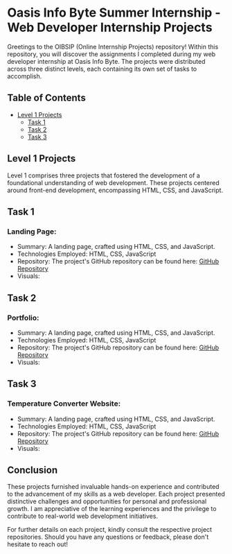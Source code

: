 # Oasis Info Byte Summer Internship - Web Developer Internship Projects

Greetings to the OIBSIP (Online Internship Projects) repository! Within this repository, you will discover the assignments I completed during my web developer internship at Oasis Info Byte. The projects were distributed across three distinct levels, each containing its own set of tasks to accomplish.

## Table of Contents

- [Level 1 Projects](#level-1-projects)
  - [Task 1 ](#Landing-Page)
  - [Task 2 ](#Portfolio)
  - [Task 3 ](#Temperature-Converter-Website)

## Level 1 Projects

Level 1 comprises three projects that fostered the development of a foundational understanding of web development. These projects centered around front-end development, encompassing HTML, CSS, and JavaScript.
## Task 1 
### Landing Page:
   - Summary: A landing page, crafted using HTML, CSS, and JavaScript.
   - Technologies Employed: HTML, CSS, JavaScript
   - Repository: The project's GitHub repository can be found here: [GitHub Repository](https://github.com/Alok-2002/OIBSIP/tree/main/Starbucks_Landing_Page)
   - Visuals:
     
## Task 2 
### Portfolio:
   - Summary: A landing page, crafted using HTML, CSS, and JavaScript.
   - Technologies Employed: HTML, CSS, JavaScript
   - Repository: The project's GitHub repository can be found here: [GitHub Repository](https://github.com/Alok-2002/OIBSIP/tree/main/Starbucks_Landing_Page)
   - Visuals:

## Task 3
### Temperature Converter Website:
   - Summary: A landing page, crafted using HTML, CSS, and JavaScript.
   - Technologies Employed: HTML, CSS, JavaScript
   - Repository: The project's GitHub repository can be found here: [GitHub Repository](https://github.com/Alok-2002/OIBSIP/tree/main/Starbucks_Landing_Page)
   - Visuals:
     
## Conclusion

These projects furnished invaluable hands-on experience and contributed to the advancement of my skills as a web developer. Each project presented distinctive challenges and opportunities for personal and professional growth. I am appreciative of the learning experiences and the privilege to contribute to real-world web development initiatives.

For further details on each project, kindly consult the respective project repositories. Should you have any questions or feedback, please don't hesitate to reach out!
